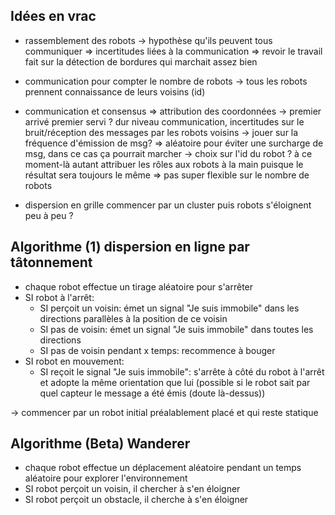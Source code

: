 ## Idées en vrac
* rassemblement des robots -> hypothèse qu'ils peuvent tous communiquer
=> incertitudes liées à la communication => revoir le travail fait sur la détection de bordures qui marchait assez bien

* communication pour compter le nombre de robots -> tous les robots prennent connaissance de leurs voisins (id)

* communication et consensus => attribution des coordonnées
	-> premier arrivé premier servi ? dur niveau communication, incertitudes sur le bruit/réception des messages par les robots voisins
		-> jouer sur la fréquence d'émission de msg? => aléatoire pour éviter une surcharge de msg, dans ce cas ça pourrait marcher
	-> choix sur l'id du robot ? à ce moment-là autant attribuer les rôles aux robots à la main puisque le résultat sera toujours le même => pas super flexible sur le nombre de robots

* dispersion en grille
commencer par un cluster puis robots s'éloignent peu à peu ?

## Algorithme (1) dispersion en ligne par tâtonnement
- chaque robot effectue un tirage aléatoire pour s'arrêter
- SI robot à l'arrêt:
	- SI perçoit un voisin: émet un signal "Je suis immobile" dans les directions parallèles à la position de ce voisin
	- SI pas de voisin: émet un signal "Je suis immobile" dans toutes les directions
	- SI pas de voisin pendant x temps: recommence à bouger
- SI robot en mouvement:
	- SI reçoit le signal "Je suis immobile": s'arrête à côté du robot à l'arrêt et adopte la même orientation que lui (possible si le robot sait par quel capteur le message a été émis (doute là-dessus))

-> commencer par un robot initial préalablement placé et qui reste statique


## Algorithme (Beta) Wanderer
- chaque robot effectue un déplacement aléatoire pendant un temps aléatoire pour explorer l'environnement
- SI robot perçoit un voisin, il chercher à s'en éloigner
- SI robot perçoit un obstacle, il cherche à s'en éloigner